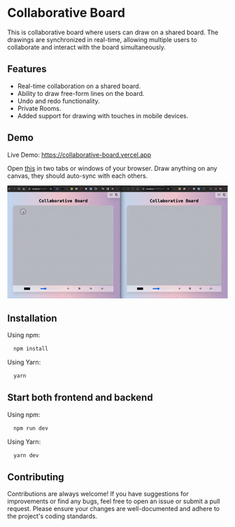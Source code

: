 # Collaborative Board

This is collaborative board where users can draw on a shared board. The drawings are synchronized in real-time, allowing multiple users to collaborate and interact with the board simultaneously.

## Features

- Real-time collaboration on a shared board.
- Ability to draw free-form lines on the board.
- Undo and redo functionality.
- Private Rooms.
- Added support for drawing with touches in mobile devices.

## Demo

Live Demo: https://collaborative-board.vercel.app

Open [this](https://collaborative-board.vercel.app?r=2342342334343) in two tabs or windows of your browser. Draw anything on any canvas, they should auto-sync with each others.

![Preview](preview.gif "Preview")

## Installation

Using npm:

```bash
  npm install
```

Using Yarn:

```bash
  yarn
```

## Start both frontend and backend

Using npm:

```bash
  npm run dev
```

Using Yarn:

```bash
  yarn dev
```

## Contributing

Contributions are always welcome! If you have suggestions for improvements or find any bugs, feel free to open an issue or submit a pull request. Please ensure your changes are well-documented and adhere to the project's coding standards.
